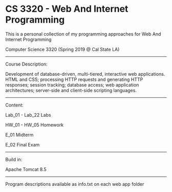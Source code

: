 # CS 3320 - Web And Internet Programming

This is a personal collection of my programming approaches for Web And Internet Programming

Computer Science 3320 (Spring 2019 @ Cal State LA)
****************************************************************************************************************************

Course Description:

Development of database-driven, multi-tiered, interactive web applications. HTML and CSS; processing HTTP requests and generating HTTP responses; session tracking; database access; web application architectures; server-side and client-side scripting languages. 

****************************************************************************************************************************

Content:

Lab_01 - Lab_22 Labs

HW_01 - HW_05 Homework

E_01 Midterm

E_02 Final Exam

****************************************************************************************************************************

Build in: 

Apache Tomcat 8.5

****************************************************************************************************************************
Program descriptions available as info.txt on each web app folder
